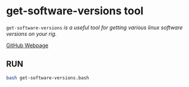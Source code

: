 # get-software-versions tool

`get-software-versions` _is a useful tool for
getting various linux software versions on your rig._

[GitHub Webpage](https://jeffdecola.github.io/my-linux-shell-scripts/)

## RUN

```bash
bash get-software-versions.bash
```
